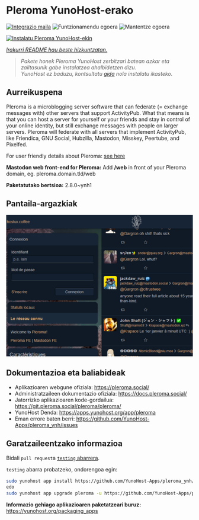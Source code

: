 <!--
Ohart ongi: README hau automatikoki sortu da <https://github.com/YunoHost/apps/tree/master/tools/readme_generator>ri esker
EZ editatu eskuz.
-->

# Pleroma YunoHost-erako

[![Integrazio maila](https://apps.yunohost.org/badge/integration/pleroma)](https://ci-apps.yunohost.org/ci/apps/pleroma/)
![Funtzionamendu egoera](https://apps.yunohost.org/badge/state/pleroma)
![Mantentze egoera](https://apps.yunohost.org/badge/maintained/pleroma)

[![Instalatu Pleroma YunoHost-ekin](https://install-app.yunohost.org/install-with-yunohost.svg)](https://install-app.yunohost.org/?app=pleroma)

*[Irakurri README hau beste hizkuntzatan.](./ALL_README.md)*

> *Pakete honek Pleroma YunoHost zerbitzari batean azkar eta zailtasunik gabe instalatzea ahalbidetzen dizu.*  
> *YunoHost ez baduzu, kontsultatu [gida](https://yunohost.org/install) nola instalatu ikasteko.*

## Aurreikuspena

Pleroma is a microblogging server software that can federate (= exchange messages with) other servers that support ActivityPub. What that means is that you can host a server for yourself or your friends and stay in control of your online identity, but still exchange messages with people on larger servers. Pleroma will federate with all servers that implement ActivityPub, like Friendica, GNU Social, Hubzilla, Mastodon, Misskey, Peertube, and Pixelfed.

For user friendly details about Pleroma: [see here](https://blog.soykaf.com/post/what-is-pleroma/)

**Mastodon web front-end for Pleroma:** Add **/web** in front of your Pleroma domain, eg. pleroma.domain.tld/web


**Paketatutako bertsioa:** 2.8.0~ynh1

## Pantaila-argazkiak

![Pleroma(r)en pantaila-argazkia](./doc/screenshots/screenshot1.png)

## Dokumentazioa eta baliabideak

- Aplikazioaren webgune ofiziala: <https://pleroma.social/>
- Administratzaileen dokumentazio ofiziala: <https://docs.pleroma.social/>
- Jatorrizko aplikazioaren kode-gordailua: <https://git.pleroma.social/pleroma/pleroma/>
- YunoHost Denda: <https://apps.yunohost.org/app/pleroma>
- Eman errore baten berri: <https://github.com/YunoHost-Apps/pleroma_ynh/issues>

## Garatzaileentzako informazioa

Bidali `pull request`a [`testing` abarrera](https://github.com/YunoHost-Apps/pleroma_ynh/tree/testing).

`testing` abarra probatzeko, ondorengoa egin:

```bash
sudo yunohost app install https://github.com/YunoHost-Apps/pleroma_ynh/tree/testing --debug
edo
sudo yunohost app upgrade pleroma -u https://github.com/YunoHost-Apps/pleroma_ynh/tree/testing --debug
```

**Informazio gehiago aplikazioaren paketatzeari buruz:** <https://yunohost.org/packaging_apps>
